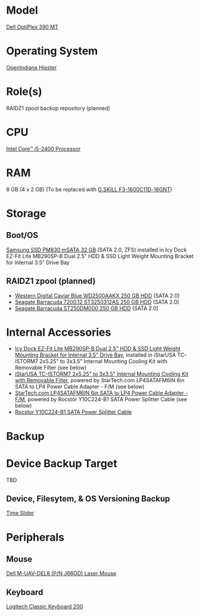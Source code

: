 # Model

[Dell OptiPlex 390 MT](https://www.dell.com/support/home/us/en/04/product-support/product/optiplex-390/overview)

# Operating System

[OpenIndiana Hipster](https://www.openindiana.org/)

# Role(s)

RAIDZ1 zpool backup repository (planned)

# CPU

[Intel Core™ i5-2400 Processor](https://ark.intel.com/content/www/us/en/ark/products/52207/intel-core-i5-2400-processor-6m-cache-up-to-3-40-ghz.html)

# RAM

8 GB (4 x 2 GB) (To be replaced with [G.SKILL F3-1600C11D-16GNT](http://www.gskill.com/product/165/186/1532584719/F3-1600C11D-16GNTValueDDR3-1600MHz-CL11-11-11-1.50V16GB-(2x8GB)))

# Storage

## Boot/OS

[Samsung SSD PM830 mSATA 32 GB](https://www.pc-specs.com/storage/Samsung/PM830_mSATA_32GB/822) (SATA 2.0, ZFS) installed in Icy Dock EZ-Fit Lite MB290SP-B Dual 2.5" HDD & SSD Light Weight Mounting Bracket for Internal 3.5" Drive Bay

## RAIDZ1 zpool (planned)

* [Western Digital Caviar Blue WD2500AAKX 250 GB HDD](https://www.farnell.com/datasheets/650649.pdf) (SATA 2.0)
* [Seagate Barracuda 7200.12 ST3250312AS 250 GB HDD](https://www.seagate.com/docs/pdf/datasheet/disc/barracuda-7200-12-ds1668-6-1101us.pdf) (SATA 2.0)
* [Seagate Barracuda ST250DM000 250 GB HDD](https://www.seagate.com/staticfiles/support/docs/manual/desktop/Barracuda%207200.12/100672652b.pdf) (SATA 2.0)

# Internal Accessories

* [Icy Dock EZ-Fit Lite MB290SP-B Dual 2.5" HDD & SSD Light Weight Mounting Bracket for Internal 3.5" Drive Bay](https://www.icydock.com/goods.php?id=165), installed in iStarUSA TC-ISTORM7 2x5.25" to 3x3.5" Internal Mounting Cooling Kit with Removable Filter (see below)
* [iStarUSA TC-ISTORM7 2x5.25" to 3x3.5" Internal Mounting Cooling Kit with Removable Filter](http://www.istarusa.com/en/istarusa/products.php?model=TC-ISTORM7), powered by StarTech.com LP4SATAFM6IN 6in SATA to LP4 Power Cable Adapter - F/M (see below)
* [StarTech.com LP4SATAFM6IN 6in SATA to LP4 Power Cable Adapter - F/M](https://www.startech.com/Cables/Computer-Power/Internal/6inch-SATA-to-LP4-Power-Cable-Adapter-Female-to-Male~LP4SATAFM6IN), powered by Rocstor Y10C224-B1 SATA Power Splitter Cable (see below)
* [Rocstor Y10C224-B1 SATA Power Splitter Cable](https://rocstor.com/product-tag/y10c224-b1/)

# Backup

# Device Backup Target

TBD

## Device, Filesytem, & OS Versioning Backup 

[Time Slider](https://docs.oracle.com/cd/E26502_01/html/E29027/timeslider.html)

# Peripherals

## Mouse 

[Dell M-UAV-DEL8 (P/N J66OD) Laser Mouse](https://www.dell.com/support/home/us/en/19/product-support/product/dell-lasr-mouse/docs)

## Keyboard

[Logitech Classic Keyboard 200](https://support.logi.com/hc/en-us/articles/360023464873-K200-Technical-Specifications)
